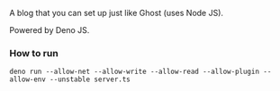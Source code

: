 A blog that you can set up just like Ghost (uses Node JS).

Powered by Deno JS.

### How to run
```
deno run --allow-net --allow-write --allow-read --allow-plugin --allow-env --unstable server.ts
```